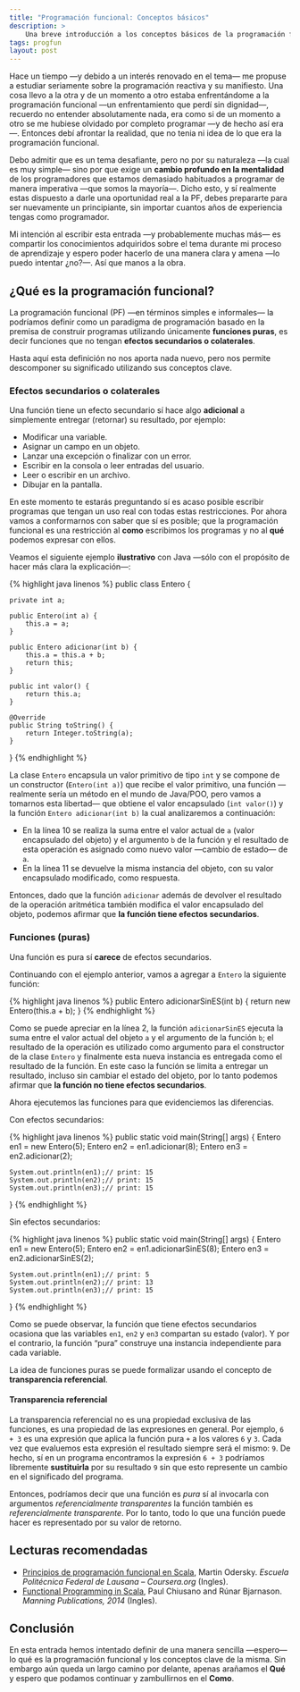 ```yaml
---
title: "Programación funcional: Conceptos básicos"
description: >
    Una breve introducción a los conceptos básicos de la programación funcional: los efectos secundarios o colaterales, la pureza de una función y la transparencia referencial. 
tags: progfun
layout: post
---
```


Hace un tiempo —y debido a un interés renovado en el tema— me propuse a estudiar seriamente sobre la programación reactiva y su manifiesto. Una cosa llevo a la otra y de un momento a otro estaba enfrentándome a la programación funcional —un enfrentamiento que perdí sin dignidad—, recuerdo no entender absolutamente nada, era como si de un momento a otro se me hubiese olvidado por completo programar —y de hecho así era—. Entonces debí afrontar la realidad, que no tenia ni idea de lo que era la programación funcional.


Debo admitir que es un tema desafiante, pero no por su naturaleza —la cual es muy simple— sino por que exige un **cambio profundo en la mentalidad** de los programadores que estamos demasiado habituados a programar de manera imperativa —que somos la mayoría—. Dicho esto, y sí realmente estas dispuesto a darle una oportunidad real a la PF, debes prepararte para ser nuevamente un principiante, sin importar cuantos años de experiencia tengas como programador.

Mi intención al escribir esta entrada —y probablemente muchas más— es compartir los conocimientos adquiridos sobre el tema durante mi proceso de aprendizaje y espero poder hacerlo de una manera clara y amena —lo puedo intentar ¿no?—. Así que manos a la obra.


## ¿Qué es la programación funcional?

La programación funcional (PF) —en términos simples e informales— la podríamos definir como un paradigma de programación basado en la premisa de construir programas utilizando únicamente **funciones puras**, es decir funciones que no tengan **efectos secundarios o colaterales**.

Hasta aquí esta definición no nos aporta nada nuevo, pero nos permite descomponer su significado utilizando sus conceptos clave.

### Efectos secundarios o colaterales

Una función tiene un efecto secundario sí hace algo **adicional** a simplemente entregar (retornar) su resultado, por ejemplo:

- Modificar una variable.
- Asignar un campo en un objeto.
- Lanzar una excepción o finalizar con un error.
- Escribir en la consola o leer entradas del usuario.
- Leer o escribir en un archivo.
- Dibujar en la pantalla.

En este momento te estarás preguntando sí es acaso posible escribir programas que tengan un uso real con todas estas restricciones. Por ahora vamos a conformarnos con saber que sí es posible; que la programación funcional es una restricción al **como** escribimos los programas y no al **qué** podemos expresar con ellos.

Veamos el siguiente ejemplo **ilustrativo** con Java —sólo con el propósito de hacer más clara la explicación—:

{% highlight java linenos %}
public class Entero {

    private int a;

    public Entero(int a) {
        this.a = a;
    }

    public Entero adicionar(int b) {
        this.a = this.a + b;
        return this;
    }

    public int valor() {
        return this.a;
    }

    @Override
    public String toString() {
        return Integer.toString(a);
    }
}
{% endhighlight %}

La clase `Entero` encapsula un valor primitivo de tipo `int` y se compone de un constructor (`Entero(int a)`) que recibe el valor primitivo, una función —realmente sería un método en el mundo de  Java/POO, pero vamos a tomarnos esta libertad— que obtiene el valor encapsulado (`int valor()`) y la función `Entero adicionar(int b)` la cual analizaremos a continuación:

- En la línea 10 se realiza la suma entre el valor actual de `a` (valor encapsulado del objeto) y el argumento `b` de la función y el resultado de esta operación es asignado como nuevo valor —cambio de estado— de `a`.
- En la línea 11 se devuelve la misma instancia del objeto, con su valor encapsulado modificado, como respuesta.

Entonces, dado que la función `adicionar` además de devolver el resultado de la operación aritmética también modifica el valor encapsulado del objeto, podemos afirmar que **la función tiene efectos secundarios**.    

### Funciones (puras)

Una función es pura sí **carece** de efectos secundarios.

Continuando con el ejemplo anterior, vamos a agregar a `Entero` la siguiente función:

{% highlight java linenos %}
public Entero adicionarSinES(int b) {
    return new Entero(this.a + b);
}
{% endhighlight %}

Como se puede apreciar en la línea 2, la función `adicionarSinES` ejecuta la suma entre el valor actual del objeto `a` y el argumento de la función `b`; el resultado de la operación es utilizado como argumento para el constructor de la clase `Entero` y finalmente esta nueva instancia es entregada como el resultado de la función. En este caso la función se limita a entregar un resultado, incluso sin cambiar el estado del objeto, por lo tanto podemos afirmar que **la función no tiene efectos secundarios**.

Ahora ejecutemos las funciones para que evidenciemos las diferencias.

Con efectos secundarios:

{% highlight java linenos %}
public static void main(String[] args) {
    Entero en1 = new Entero(5);
    Entero en2 = en1.adicionar(8);
    Entero en3 = en2.adicionar(2);

    System.out.println(en1);// print: 15
    System.out.println(en2);// print: 15
    System.out.println(en3);// print: 15
}
{% endhighlight %}

Sin efectos secundarios:

{% highlight java linenos %}
public static void main(String[] args) {
    Entero en1 = new Entero(5);
    Entero en2 = en1.adicionarSinES(8);
    Entero en3 = en2.adicionarSinES(2);

    System.out.println(en1);// print: 5
    System.out.println(en2);// print: 13
    System.out.println(en3);// print: 15
}
{% endhighlight %}

Como se puede observar, la función que tiene efectos secundarios ocasiona que las variables `en1`, `en2` y `en3` compartan su estado (valor). Y por el contrario, la función “pura” construye una instancia independiente para cada variable.

La idea de funciones puras se puede formalizar usando el concepto de **transparencia referencial**.

#### Transparencia referencial

La transparencia referencial no es una propiedad exclusiva de las funciones, es una propiedad de las expresiones en general. Por ejemplo, `6 + 3` es una expresión que aplica la función pura `+` a los valores `6` y `3`. Cada vez que evaluemos esta expresión el resultado siempre será el mismo: `9`. De hecho, sí en un programa encontramos la expresión `6 + 3` podríamos libremente **sustituirla** por su resultado `9` sin que esto represente un cambio en el significado del programa.

Entonces, podríamos decir que una función es _pura_ sí al invocarla con argumentos _referencialmente transparentes_ la función también es _referencialmente transparente_. Por lo tanto, todo lo que una función puede hacer es representado por su valor de retorno.

## Lecturas recomendadas

- [Principios de programación funcional en Scala](https://www.coursera.org/course/progfun), Martin Odersky. _Escuela Politécnica Federal de Lausana – Coursera.org_ (Ingles).
- [Functional Programming in Scala](http://www.manning.com/bjarnason/), Paul Chiusano and Rúnar Bjarnason. _Manning Publications, 2014_ (Ingles).

## Conclusión

En esta entrada hemos intentado definir de una manera sencilla —espero— lo qué es la programación funcional y los conceptos clave de la misma. Sin embargo aún queda un largo camino por delante, apenas arañamos el **Qué** y espero que podamos continuar y zambullirnos en el **Como**.